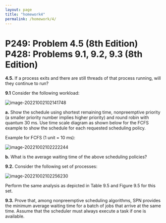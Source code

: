 ```yaml
---
layout: page
title: "homework4"
permalink: /homework/4/
---
```


# P249: Problem 4.5 (8th Edition)   P428: Problems 9.1, 9.2, 9.3 (8th Edition)

**4.5.** If a process exits and there are still threads of that process running, will they continue to run?

**9.1** Consider the following workload:

![image-20221002102141748](https://cdn.jsdelivr.net/gh/lyh02/images/img/image-20221002102141748.png)

**a.** Show the schedule using shortest remaining time, nonpreemptive priority (a smaller priority number implies higher priority) and round robin with quantum 30 ms. Use time scale diagram as shown below for the FCFS example to show the schedule for each requested scheduling policy.

Example for FCFS (1 unit = 10 ms):

![image-20221002102222244](https://cdn.jsdelivr.net/gh/lyh02/images/img/image-20221002102222244.png)

**b.** What is the average waiting time of the above scheduling policies?

**9.2.** Consider the following set of processes:

![image-20221002102256230](https://cdn.jsdelivr.net/gh/lyh02/images/img/image-20221002102256230.png)

Perform the same analysis as depicted in Table 9.5 and Figure 9.5 for this set.

**9.3.** Prove that, among nonpreemptive scheduling algorithms, SPN provides the minimum average waiting time for a batch of jobs that arrive at the same time. Assume that the scheduler must always execute a task if one is available.